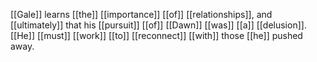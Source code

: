 
[[Gale]] learns [[the]] [[importance]] [[of]] [[relationships]], and [[ultimately]] that his [[pursuit]] [[of]] [[Dawn]] [[was]] [[a]] [[delusion]]. [[He]] [[must]] [[work]] [[to]] [[reconnect]] [[with]] those [[he]] pushed away.
